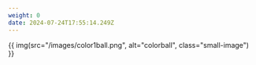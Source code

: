 ```yaml
---
weight: 0
date: 2024-07-24T17:55:14.249Z
---
```

{{ img(src="/images/color1ball.png", alt="colorball", class="small-image") }}
